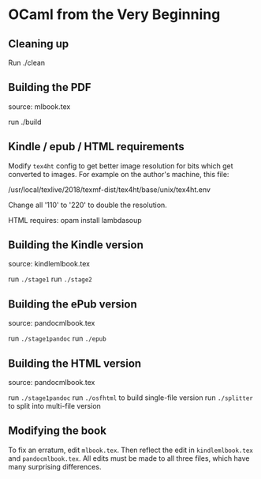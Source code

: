 OCaml from the Very Beginning
=============================

Cleaning up
-----------

Run ./clean


Building the PDF
----------------

source: mlbook.tex

run ./build


Kindle / epub / HTML requirements
---------------------------------

Modify `tex4ht` config to get better image resolution for bits which get
converted to images. For example on the author's machine, this file:

/usr/local/texlive/2018/texmf-dist/tex4ht/base/unix/tex4ht.env

Change all '110' to '220' to double the resolution.

HTML requires: opam install lambdasoup


Building the Kindle version
---------------------------

source: kindlemlbook.tex

run `./stage1`
run `./stage2`


Building the ePub version
-------------------------

source: pandocmlbook.tex

run `./stage1pandoc`
run `./epub`


Building the HTML version
-------------------------

source: pandocmlbook.tex

run `./stage1pandoc`
run `./osfhtml` to build single-file version
run `./splitter` to split into multi-file version


Modifying the book
------------------

To fix an erratum, edit `mlbook.tex`. Then reflect the edit in
`kindlemlbook.tex` and `pandocmlbook.tex`. All edits must be made to all three
files, which have many surprising differences.
